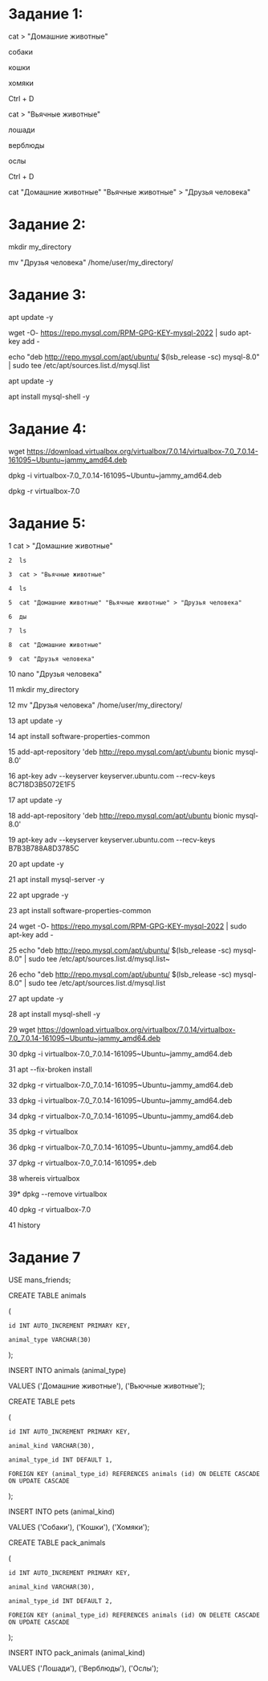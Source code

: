 # Задание 1:

cat > "Домашние животные"

собаки

кошки

хомяки

Ctrl + D

cat > "Вьячные животные"

лошади

верблюды

ослы

Ctrl + D

cat "Домашние животные" "Вьячные животные" > "Друзья человека"

# Задание 2:

mkdir my_directory

mv "Друзья человека" /home/user/my_directory/

# Задание 3:

apt update -y

wget -O- https://repo.mysql.com/RPM-GPG-KEY-mysql-2022 | sudo apt-key add -

echo "deb http://repo.mysql.com/apt/ubuntu/ $(lsb_release -sc) mysql-8.0" | sudo tee /etc/apt/sources.list.d/mysql.list

apt update -y

apt install mysql-shell -y

# Задание 4:

wget https://download.virtualbox.org/virtualbox/7.0.14/virtualbox-7.0_7.0.14-161095~Ubuntu~jammy_amd64.deb

dpkg -i virtualbox-7.0_7.0.14-161095~Ubuntu~jammy_amd64.deb

dpkg -r virtualbox-7.0

# Задание 5:

1  cat > "Домашние животные"

    2  ls

    3  cat > "Вьячные животные"

    4  ls

    5  cat "Домашние животные" "Вьячные животные" > "Друзья человека"

    6  ды

    7  ls

    8  cat "Домашние животные"

    9  cat "Друзья человека"

   10  nano "Друзья человека"

   11  mkdir my_directory

   12  mv "Друзья человека" /home/user/my_directory/

   13  apt update -y

   14  apt install software-properties-common

   15  add-apt-repository 'deb http://repo.mysql.com/apt/ubuntu bionic mysql-8.0'

   16  apt-key adv --keyserver keyserver.ubuntu.com --recv-keys 8C718D3B5072E1F5

   17  apt update -y

   18  add-apt-repository 'deb http://repo.mysql.com/apt/ubuntu bionic mysql-8.0'

   19  apt-key adv --keyserver keyserver.ubuntu.com --recv-keys B7B3B788A8D3785C

   20  apt update -y

   21  apt install mysql-server -y

   22  apt upgrade -y

   23  apt install software-properties-common

   24  wget -O- https://repo.mysql.com/RPM-GPG-KEY-mysql-2022 | sudo apt-key add -

   25  echo "deb http://repo.mysql.com/apt/ubuntu/ $(lsb_release -sc) mysql-8.0" | sudo tee /etc/apt/sources.list.d/mysql.list~

   26  echo "deb http://repo.mysql.com/apt/ubuntu/ $(lsb_release -sc) mysql-8.0" | sudo tee /etc/apt/sources.list.d/mysql.list

   27  apt update -y

   28  apt install mysql-shell -y

   29  wget https://download.virtualbox.org/virtualbox/7.0.14/virtualbox-7.0_7.0.14-161095~Ubuntu~jammy_amd64.deb

   30  dpkg -i virtualbox-7.0_7.0.14-161095~Ubuntu~jammy_amd64.deb 

   31  apt --fix-broken install

   32  dpkg -r virtualbox-7.0_7.0.14-161095~Ubuntu~jammy_amd64.deb 

   33  dpkg -i virtualbox-7.0_7.0.14-161095~Ubuntu~jammy_amd64.deb 

   34  dpkg -r virtualbox-7.0_7.0.14-161095~Ubuntu~jammy_amd64.deb 

   35  dpkg -r virtualbox 

   36  dpkg -r virtualbox-7.0_7.0.14-161095~Ubuntu~jammy_amd64.deb

   37  dpkg -r virtualbox-7.0_7.0.14-161095*.deb

   38  whereis virtualbox

   39* dpkg --remove virtualbox

   40  dpkg -r virtualbox-7.0

   41  history

   # Задание 7

   USE mans_friends;

CREATE TABLE animals

(

	id INT AUTO_INCREMENT PRIMARY KEY,

	animal_type VARCHAR(30)

);

INSERT INTO animals (animal_type)

VALUES ('Домашние животные'), ('Вьючные животные');

CREATE TABLE pets

(

	id INT AUTO_INCREMENT PRIMARY KEY,

	animal_kind VARCHAR(30),

	animal_type_id INT DEFAULT 1,

	FOREIGN KEY (animal_type_id) REFERENCES animals (id) ON DELETE CASCADE ON UPDATE CASCADE

);

INSERT INTO pets (animal_kind)

VALUES ('Собаки'), ('Кошки'), ('Хомяки');

CREATE TABLE pack_animals

(

	id INT AUTO_INCREMENT PRIMARY KEY,

	animal_kind VARCHAR(30),

	animal_type_id INT DEFAULT 2,

	FOREIGN KEY (animal_type_id) REFERENCES animals (id) ON DELETE CASCADE ON UPDATE CASCADE

);

INSERT INTO pack_animals (animal_kind)

VALUES ('Лошади'), ('Верблюды'), ('Ослы');